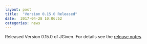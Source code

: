 ```yaml
---
layout: post
title:  "Version 0.15.0 Released"
date:  2017-04-28 10:06:52
categories: news
---
```


Released Version 0.15.0 of JGiven. For details see the [release notes](https://github.com/TNG/JGiven/releases/tag/v0.15.0).

[jgiven-gh]: https://github.com/TNG/JGiven
[jgiven]:    http://jgiven.org
